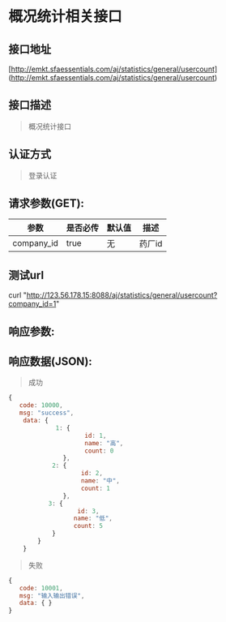 # 概况统计相关接口

## 接口地址

[http://emkt.sfaessentials.com/aj/statistics/general/usercount]
(http://emkt.sfaessentials.com/aj/statistics/general/usercount)

## 接口描述

> 概况统计接口


## 认证方式

> 登录认证

## 请求参数(GET):

| 参数 | 是否必传 | 默认值 |  描述 | 
| ---- | ----- | ----- | ----- | 
| company_id | true | 无| 药厂id|


## 测试url
curl "http://123.56.178.15:8088/aj/statistics/general/usercount?company_id=1"
## 响应参数:


## 响应数据(JSON):
> 成功

```javascript
{
   code: 10000,
   msg: "success",
    data: {
             1: {
                     id: 1,
                     name: "高",
                     count: 0
               },
            2: {
                    id: 2,
                    name: "中",
                    count: 1
               },
           3: {
                   id: 3,
                  name: "低",
                  count: 5
            }
        }
    }
```
> 失败 

```javascript
{
   code: 10001,
   msg: "输入输出错误",
   data: { }
}

```